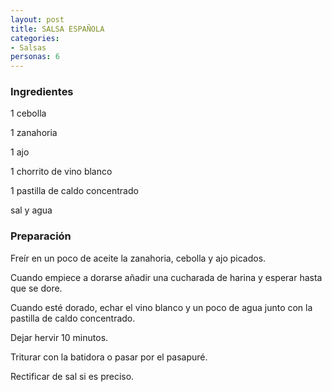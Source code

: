 ```yaml
---
layout: post
title: SALSA ESPAÑOLA
categories:
- Salsas
personas: 6 
---
```

<h3>Ingredientes</h3>
1 cebolla

1 zanahoria

1 ajo

1 chorrito de vino blanco

1 pastilla de caldo concentrado

sal y agua

<h3>Preparación</h3>
Freír en un poco de aceite la zanahoria, cebolla y ajo picados.

Cuando empiece a dorarse añadir una cucharada de harina y esperar hasta que se dore.

Cuando esté dorado, echar el vino blanco y un poco de agua junto con la pastilla de caldo concentrado.

Dejar hervir 10 minutos.

Triturar con la batidora o pasar por el pasapuré.

Rectificar de sal si es preciso.

